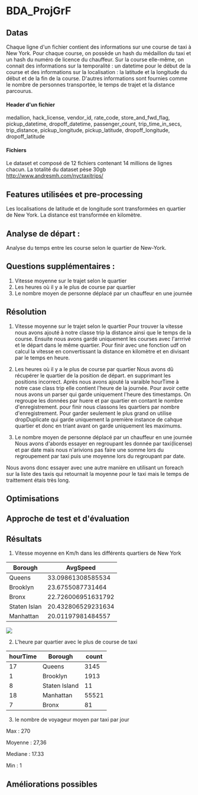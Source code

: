 # BDA_ProjGrF

## Datas
Chaque ligne d'un fichier contient des informations sur une course de taxi à New York. 
Pour chaque course, on possède un hash du médaillon du taxi et un hash du numéro de licence 
du chauffeur. Sur la course elle-même, on connait des informations sur la temporalité :
un datetime pour le début de la course et des informations sur la localisation : la latitude
et la longitude du début et de la fin de la course. D'autres informations sont fournies comme
le nombre de personnes transportée, le temps de trajet et la distance parcourus.


#### Header d'un fichier
medallion, hack_license, vendor_id, rate_code, store_and_fwd_flag, pickup_datetime, dropoff_datetime, passenger_count, trip_time_in_secs, trip_distance, pickup_longitude, pickup_latitude, dropoff_longitude, dropoff_latitude


#### Fichiers
Le dataset et composé de 12 fichiers contenant 14 millions de lignes chacun. La totalité du dataset pèse 30gb
http://www.andresmh.com/nyctaxitrips/

## Features utilisées et pre-processing
Les localisations de latitude et de longitude sont transformées en quartier de New York. La distance est transformée en kilomètre.


## Analyse de départ :
Analyse du temps entre les course selon le quartier de New-York.


## Questions supplémentaires :

1. Vitesse moyenne sur le trajet selon le quartier
2. Les heures où il y a le plus de course par quartier
3. Le nombre moyen de personne déplacé par un chauffeur en une journée

## Résolution
1. Vitesse moyenne sur le trajet selon le quartier
Pour trouver la vitesse nous avons ajouté à notre classe trip la distance ainsi que le temps de la course. Ensuite nous avons gardé uniquement les courses avec l'arrrivé et le départ dans le même quartier. Pour finir avec une fonction udf on calcul la vitesse en convertissant la distance en kilomètre et en divisant par le temps en heure.

2. Les heures où il y a le plus de course par quartier
Nous avons dû récupérer le quartier de la position de départ. en supprimant les positions incorrect. Après nous avons ajouté la varaible hourTime à notre case class trip elle contient l'heure de la journée. Pour avoir cette nous avons un parser qui garde uniquement l'heure des timestamps. On regroupe les données par huere et par quartier en contant le nombre d'enregistrement. pour finir nous classons les quartiers par nombre d'enregistrement. Pour garder seulement le plus grand on utilise dropDuplicate qui garde uniquement la première instance de cahque quartier et donc en triant avant on garde uniquement les maximums.

3. Le nombre moyen de personne déplacé par un chauffeur en une journée
Nous avons d'abords essayer en regroupant les donnée par taxi(license) et par date mais nous n'arivions pas faire une somme lors du regroupement par taxi puis une moyenne lors du regroupant par date.

Nous avons donc essayer avec une autre manière en utilisant un foreach sur la liste des taxis qui retournait la moyenne pour le taxi mais le temps de traittement étais très long.


## Optimisations

## Approche de test et d'évaluation

## Résultats
1. Vitesse moyenne en Km/h dans les différents quartiers de New York 

| Borough | AvgSpeed |
| -------- | -------- | 
| Queens    | 33.09861308585534     | 
| Brooklyn    | 23.6755087731464     | 
| Bronx    | 22.726006951631792    | 
| Staten Islan    |20.432806529231634     | 
| Manhattan    | 20.01197981484557     | 

![](https://i.imgur.com/7OQQav5.png)


2. L'heure par quartier avec le plus de course de taxi

|hourTime|      Borough|count|
|--------|-------------|-----|
|      17|       Queens| 3145|
|       1|     Brooklyn| 1913|
|       8|Staten Island|   11|
|      18|    Manhattan|55521|
|       7|        Bronx|   81|

3. le nombre de voyageur moyen par taxi par jour

Max : 270

Moyenne : 27,36

Mediane : 17.33

Min : 1

## Améliorations possibles



